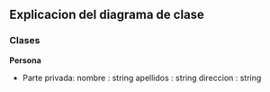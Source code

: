 ## Explicacion del diagrama de clase

### Clases


**Persona**
* Parte privada:
nombre : string
apellidos : string
direccion : string
